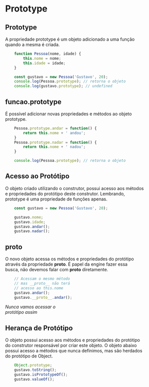 # Prototype

## Prototype

A propriedade prototype é um objeto adicionado a uma função <br>
quando a mesma é criada.

```js
    function Pessoa(nome, idade) {
        this.nome = nome;
        this.idade = idade;
    }

    const gustavo = new Pessoa('Gustavo', 20);
    console.log(Pessoa.prototype); // retorna o objeto
    console.log(gustavo.prototype); // undefined
```

## funcao.prototype

É possível adicionar novas propriedades e métodos ao objeto <br>
prototype.

```js
    Pessoa.prototype.andar = function() {
        return this.nome + ' andou';
    }
    Pessoa.prototype.nadar = function() {
        return this.nome + ' nadou';
    }

    console.log(Pessoa.prototype); // retorna o objeto
```

## Acesso ao Protótipo

O objeto criado utilizando o construtor, possui acesso aos métodos <br>
e propriedades do protótipo deste construtor. Lembrando, <br>
prototype é uma propriedade de funções apenas.

```js
    const gustavo = new Pessoa('Gustavo', 20);

    gustavo.nome;
    gustavo.idade;
    gustavo.andar();
    gustavo.nadar();
```

## proto

O novo objeto acessa os métodos e propriedades do protótipo <br>
através da propriedade **__proto__**. É papel da engine fazer essa <br>
busca, não devemos falar com **__proto__** diretamente.

```js
    // Acessam o mesmo método
    // mas __proto__ não terá
    // acesso ao this.nome
    gustavo.andar();
    gustavo.__proto__.andar();
```

*Nunca vamos acessar o* <br>
*protótipo assim*

## Herança de Protótipo

O objeto possui acesso aos métodos e propriedades do protótipo <br>
do construtor responsável por criar este objeto. O objeto abaixo <br>
possui acesso a métodos que nunca definimos, mas são herdados <br>
do protótipo de Object.

```js
    Object.prototype;
    gustavo.toString();
    gustavo.isPrototypeOf();
    gustavo.valueOf();
```